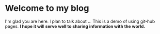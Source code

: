 # Welcome to my blog

I'm glad you are here. I plan to talk about ...
This is a demo of using git-hub pages.
**I hope it will serve well to sharing information with the world.**
